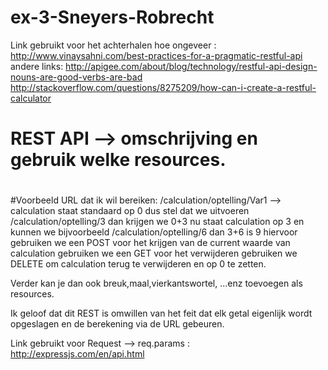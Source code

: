 # ex-3-Sneyers-Robrecht

 Link gebruikt voor het achterhalen hoe ongeveer : http://www.vinaysahni.com/best-practices-for-a-pragmatic-restful-api
 andere links: http://apigee.com/about/blog/technology/restful-api-design-nouns-are-good-verbs-are-bad
 http://stackoverflow.com/questions/8275209/how-can-i-create-a-restful-calculator
# REST API --> omschrijving en gebruik welke resources. 
#
#Voorbeeld URL dat ik wil bereiken: /calculation/optelling/Var1 --> calculation staat standaard op 0 dus stel dat we uitvoeren /calculation/optelling/3 dan krijgen we 0+3
nu staat calculation op 3 en kunnen we bijvoorbeeld /calculation/optelling/6 dan 3+6 is 9
hiervoor gebruiken we een POST 
voor het krijgen van de current waarde van calculation gebruiken we een GET
voor het verwijderen gebruiken we DELETE om calculation terug te verwijderen en op 0 te zetten.

Verder kan je dan ook breuk,maal,vierkantswortel, ...enz toevoegen als resources.

Ik geloof dat dit REST is omwillen van het feit dat elk getal eigenlijk wordt opgeslagen en de berekening via de URL gebeuren.

Link gebruikt voor Request --> req.params : http://expressjs.com/en/api.html

